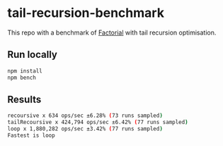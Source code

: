 # tail-recursion-benchmark

This repo with a benchmark of [Factorial](https://en.wikipedia.org/wiki/Factorial) with tail recursion optimisation.

## Run locally

```sh
npm install
npm bench
```

## Results

```sh
recoursive x 634 ops/sec ±6.28% (73 runs sampled)
tailRecoursive x 424,794 ops/sec ±6.42% (77 runs sampled)
loop x 1,880,282 ops/sec ±3.42% (77 runs sampled)
Fastest is loop
```